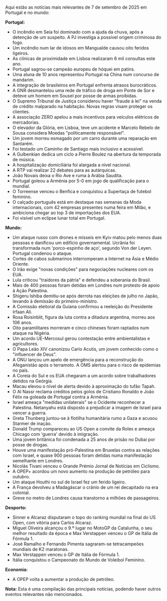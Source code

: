 Aqui estão as notícias mais relevantes de 7 de setembro de 2025 em Portugal e no mundo:

**Portugal:**

*   O incêndio em Seia foi dominado com a ajuda da chuva, após a detenção de um suspeito. A PJ investiga a possível origem criminosa do fogo.
*   Um incêndio num lar de idosos em Mangualde causou oito feridos ligeiros.
*   As clínicas de proximidade em Lisboa realizaram 6 mil consultas este ano.
*   Portugal sagrou-se campeão europeu de hóquei em patins.
*   Uma aluna de 10 anos representou Portugal na China num concurso de mandarim.
*   A integração de brasileiros em Portugal enfrenta atrasos burocráticos.
*   A GNR desmantelou uma rede de tráfico de droga em Ponte de Sor e deteve um homem em Sousel por posse de armas proibidas.
*   O Supremo Tribunal de Justiça considerou haver "fraude à lei" na venda de crédito malparado na habitação. Novas regras visam proteger os clientes.
*   A associação ZERO apelou a mais incentivos para veículos elétricos de mercadorias.
*   O elevador da Glória, em Lisboa, teve um acidente e Marcelo Rebelo de Sousa considera Moedas "politicamente responsável".
*   Um jovem morreu esmagado por um carro durante uma reparação em Santarém.
*   Foi testado um Caminho de Santiago mais inclusivo e acessível.
*   A Gulbenkian dedica um ciclo a Pierre Boulez na abertura da temporada de música.
*   A hospitalização domiciliária foi alargada a nível nacional.
*   A RTP vai realizar 22 debates para as autárquicas.
*   João Novais deixa o Rio Ave e ruma à Arábia Saudita.
*   Portugal goleou a Arménia por 5-0 em jogo de qualificação para o mundial.
*   O Torreense venceu o Benfica e conquistou a Supertaça de futebol feminino.
*   O calçado português está em destaque nas semanas da Moda internacionais, com 42 empresas presentes numa feira em Milão, e ambiciona chegar ao top 3 de importações dos EUA.
*  Foi visível um eclipse lunar total em Portugal.

**Mundo:**

*   Um ataque russo com drones e mísseis em Kyiv matou pelo menos duas pessoas e danificou um edifício governamental. Ucrânia foi transformada num 'porco-espinho de aço', segundo Von der Leyen. Portugal condenou o ataque.
*   Cortes de cabos submarinos interromperam a Internet na Ásia e Médio Oriente.
*   O Irão exige "novas condições" para negociações nucleares com os EUA.
*   Lula criticou "traidores da pátria" e defendeu a soberania do Brasil.
*   Mais de 400 pessoas foram detidas em Londres num protesto de apoio à Ação Palestina.
*   Shigeru Ishiba demitiu-se após derrota nas eleições de julho no Japão, levando à demissão do primeiro-ministro.
*   A Comissão eleitoral da Guiana confirmou a reeleição do Presidente Irfaan Ali.
*   Rosa Roisinblit, figura da luta contra a ditadura argentina, morreu aos 106 anos.
*   Oito paramilitares morreram e cinco chineses foram raptados num ataque na Nigéria.
*   Um acordo UE-Mercosul gerou contestação entre ambientalistas e agricultores.
*   O Papa Leão XIV canonizou Carlo Acutis, um jovem conhecido como o "influencer de Deus".
*   A ONU lançou um apelo de emergência para a reconstrução do Afeganistão após o terramoto. A OMS alertou para o risco de epidemias no país.
*   A Coreia do Sul e os EUA chegaram a um acordo sobre trabalhadores detidos na Geórgia.
*   Macau elevou o nível de alerta devido à aproximação do tufão Tapah.
*   O Al Nassr reclama créditos pelos golos de Cristiano Ronaldo e João Félix na goleada de Portugal contra a Arménia.
*   Israel ameaça "medidas unilaterais" se o Ocidente reconhecer a Palestina. Netanyahu está disposto a prejudicar a imagem de Israel para vencer a guerra.
*   Greta Thunberg juntou-se à flotilha humanitária rumo a Gaza e acusou Starmer de inação.
*   Donald Trump compareceu ao US Open a convite da Rolex e ameaça Chicago com 'guerra' devido à imigração.
*   Uma jovem britânica foi condenada a 25 anos de prisão no Dubai por posse de drogas.
*   Houve uma manifestação pró-Palestina em Bruxelas contra as relações com Israel, e quase 900 pessoas foram detidas numa manifestação semelhante em Londres.
*  Nicolás Tivani venceu o Grande Prémio Jornal de Notícias em Ciclismo.
*   A OPEP+ acordou um novo aumento na produção de petróleo para outubro.
*   Um ataque Houthi no sul de Israel fez um ferido ligeiro.
*   A França devolveu a Madagáscar o crânio de um rei decapitado na era colonial.
*   Greve no metro de Londres causa transtorno a milhões de passageiros.

**Desporto:**

*   Sinner e Alcaraz disputaram o topo do ranking mundial na final do US Open, com vitória para Carlos Alcaraz.
*   Miguel Oliveira alcançou o 9.º lugar no MotoGP da Catalunha, o seu melhor resultado da época e Max Verstappen venceu o GP de Itália de Fórmula 1. 
*   José Ramalho e Fernando Pimenta sagraram-se tetracampeões mundiais de K2 maratonas.
*   Max Verstappen venceu o GP de Itália de Fórmula 1.
*   Itália conquistou o Campeonato do Mundo de Voleibol Feminino.

**Economia:**

*  A OPEP volta a aumentar a produção de petróleo.

**Nota:** Esta é uma compilação das principais notícias, podendo haver outros eventos relevantes não mencionados.